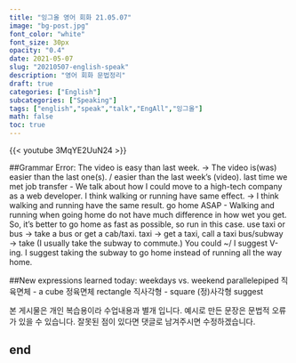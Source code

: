 ```yaml
---
title: "잉그올 영어 회화 21.05.07"
image: "bg-post.jpg"
font_color: "white"
font_size: 30px
opacity: "0.4"
date: 2021-05-07
slug: "20210507-english-speak"
description: "영어 회화 문법정리"
draft: true
categories: ["English"]    
subcategories: ["Speaking"]
tags: ["english","speak","talk","EngAll","잉그올"]
math: false
toc: true
---
```


{{< youtube 3MqYE2UuN24 >}}

##Grammar Error:
The video is easy than last week. → The video is(was)  easier than the last one(s). / easier than the last week’s (video).
last time we met
job transfer - We talk about how I could move to a high-tech company as a web developer.
I think walking or running have same effect. → I think walking and running have the same result.
go home ASAP - 
Walking and running when going home do not have much difference in how wet you get.
So, it’s better to go home as fast as possible, so run in this case.
use taxi or bus → take a bus or get a cab/taxi.
taxi → get a taxi, call a taxi
bus/subway → take (I usually take the subway to commute.)
You could ~/ I suggest V-ing.
I suggest taking the subway to go home instead of running all the way home.

##New expressions learned today: 
weekdays vs. weekend
parallelepiped 직육면체 -  a cube 정육면체
rectangle 직사각형 -  square (정)사각형
suggest 



본 게시물은 개인 복습용이라 수업내용과 별개 입니다.
예시로 만든 문장은 문법적 오류가 있을 수 있습니다. 
잘못된 점이 있다면 댓글로 남겨주시면 수정하겠습니다. 


## end